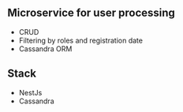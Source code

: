 ## Microservice for user processing
 - CRUD
 - Filtering by roles and registration date
 - Cassandra ORM
## Stack
 - NestJs
 - Cassandra
